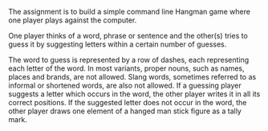 The assignment is to build a simple command line Hangman game where one player plays against the computer. 

One player thinks of a word, phrase or sentence and the other(s) tries to guess it by suggesting letters within a certain number of guesses.

The word to guess is represented by a row of dashes, each representing each letter of the word. In most variants, proper nouns, such as names, places and brands, are not allowed. Slang words, sometimes referred to as informal or shortened words, are also not allowed. If a guessing player suggests a letter which occurs in the word, the other player writes it in all its correct positions. If the suggested letter does not occur in the word, the other player draws one element of a hanged man stick figure as a tally mark. 